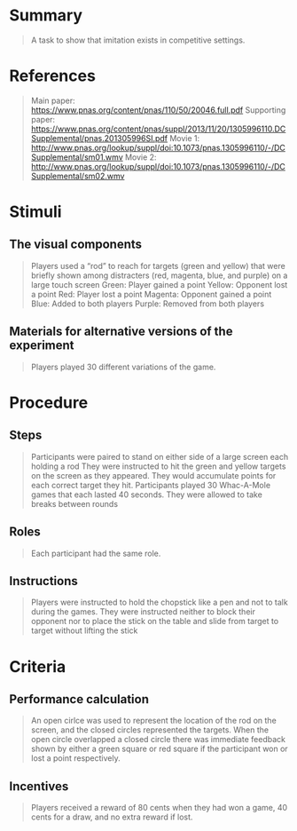 # Summary
> A task to show that imitation exists in competitive settings.

# References
> Main paper: https://www.pnas.org/content/pnas/110/50/20046.full.pdf
> Supporting paper: https://www.pnas.org/content/pnas/suppl/2013/11/20/1305996110.DCSupplemental/pnas.201305996SI.pdf
> Movie 1: http://www.pnas.org/lookup/suppl/doi:10.1073/pnas.1305996110/-/DCSupplemental/sm01.wmv
> Movie 2: http://www.pnas.org/lookup/suppl/doi:10.1073/pnas.1305996110/-/DCSupplemental/sm02.wmv 

# Stimuli
## The visual components
> Players used a “rod” to reach for targets (green and yellow) that were briefly shown among distracters (red, magenta, blue, and purple) on a large touch screen
> Green: Player gained a point
> Yellow: Opponent lost a point
> Red: Player lost a point
> Magenta: Opponent gained a point
> Blue: Added to both players
> Purple: Removed from both players

## Materials for alternative versions of the experiment 
> Players played 30 different variations of the game.

# Procedure
## Steps
> Participants were paired to stand on either side of a large screen each holding a rod
> They were instructed to hit the green and yellow targets on the screen as they appeared. They would accumulate points for each correct target they hit.
> Participants played 30 Whac-A-Mole games that each lasted 40 seconds. They were allowed to take breaks between rounds

## Roles 
> Each participant had the same role.

## Instructions
> Players were instructed to hold the chopstick like a pen and not to talk during the games. 
> They were instructed neither to block their opponent nor to place the stick on the table and slide from target to target without lifting the stick

# Criteria
## Performance calculation
> An open cirlce was used to represent the location of the rod on the screen, and the closed circles represented the targets. When the open circle overlapped a closed circle there was immediate feedback shown by either a green square or red square if the participant won or lost a point respectively.

## Incentives
> Players received a reward of 80 cents when they had won a game, 40 cents for a draw, and no extra reward if lost.
